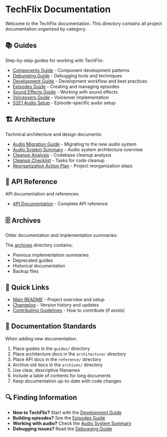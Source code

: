 # TechFlix Documentation

Welcome to the TechFlix documentation. This directory contains all project documentation organized by category.

## 📚 Guides
Step-by-step guides for working with TechFlix:

- [Components Guide](guides/components.md) - Component development patterns
- [Debugging Guide](guides/debugging.md) - Debugging tools and techniques
- [Development Guide](guides/development.md) - Development workflow and best practices
- [Episodes Guide](guides/episodes.md) - Creating and managing episodes
- [Sound Effects Guide](guides/sound-effects.md) - Working with sound effects
- [Voiceovers Guide](guides/voiceovers.md) - Voiceover implementation
- [S2E1 Audio Setup](guides/s2e1-audio-setup.md) - Episode-specific audio setup

## 🏗️ Architecture
Technical architecture and design documents:

- [Audio Migration Guide](architecture/AUDIO_MIGRATION_GUIDE.md) - Migrating to the new audio system
- [Audio System Summary](architecture/AUDIO_SYSTEM_SUMMARY.md) - Audio system architecture overview
- [Cleanup Analysis](architecture/CLEANUP_ANALYSIS.md) - Codebase cleanup analysis
- [Cleanup Checklist](architecture/CLEANUP_CHECKLIST.md) - Tasks for code cleanup
- [Reorganization Action Plan](architecture/REORGANIZATION_ACTION_PLAN.md) - Project reorganization steps

## 📖 API Reference
API documentation and references:

- [API Documentation](reference/api.md) - Complete API reference

## 🗄️ Archives
Older documentation and implementation summaries:

The [archives](archives/) directory contains:
- Previous implementation summaries
- Deprecated guides
- Historical documentation
- Backup files

## 🚀 Quick Links

- [Main README](../README.md) - Project overview and setup
- [Changelog](../CHANGELOG.md) - Version history and updates
- [Contributing Guidelines](../CONTRIBUTING.md) - How to contribute (if exists)

## 📝 Documentation Standards

When adding new documentation:
1. Place guides in the `guides/` directory
2. Place architecture docs in the `architecture/` directory
3. Place API docs in the `reference/` directory
4. Archive old docs in the `archives/` directory
5. Use clear, descriptive filenames
6. Include a table of contents for long documents
7. Keep documentation up-to-date with code changes

## 🔍 Finding Information

- **New to TechFlix?** Start with the [Development Guide](guides/development.md)
- **Building episodes?** See the [Episodes Guide](guides/episodes.md)
- **Working with audio?** Check the [Audio System Summary](architecture/AUDIO_SYSTEM_SUMMARY.md)
- **Debugging issues?** Read the [Debugging Guide](guides/debugging.md)